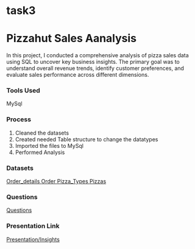 # task3
# Pizzahut Sales Aanalysis
In this project, I conducted a comprehensive analysis of pizza sales data using SQL to uncover key business insights. The primary goal was to understand overall revenue trends, identify customer preferences, and evaluate sales performance across different dimensions.
 ### Tools Used
 MySql
 ### Process
 1. Cleaned the datasets
 2. Created needed Table structure to change the datatypes
 3. Imported the files to MySql
 4. Performed Analysis
 ### Datasets
 <a href="https://github.com/Bhumika-sharma12/task3/blob/main/order_details.csv"> Order_details </a>
 <a href="https://github.com/Bhumika-sharma12/task3/blob/main/orders.csv"> Order </a>
 <a href="https://github.com/Bhumika-sharma12/task3/blob/main/pizza_types.csv"> Pizza_Types </a>
 <a href="https://github.com/Bhumika-sharma12/task3/blob/main/pizzas.csv"> Pizzas </a>
 ### Questions
 <a href="https://github.com/Bhumika-sharma12/task3/blob/main/Questions.txt"> Questions </a>
### Presentation Link
<a href="https://github.com/Bhumika-sharma12/task3/blob/main/pizzahut_sales_analysis_presentation.pdf"> Presentation/Insights </a>
